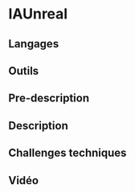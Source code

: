
# IAUnreal

## Langages

## Outils

## Pre-description

## Description

## Challenges techniques

## Vidéo

